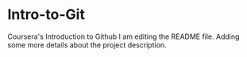 # Intro-to-Git
Coursera's Introduction to Github
I am editing the README file. Adding some more details about the project description.
